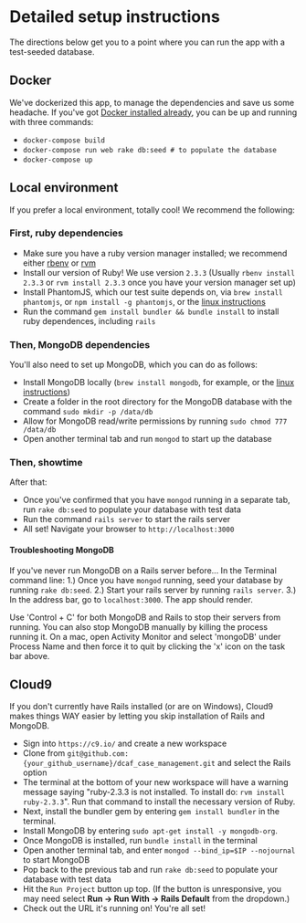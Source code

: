 # Detailed setup instructions

The directions below get you to a point where you can run the app with a test-seeded database.


## Docker

We've dockerized this app, to manage the dependencies and save us some headache. If you've got [Docker installed already](https://docs.docker.com/engine/installation/), you can be up and running with three commands:
* `docker-compose build`
* `docker-compose run web rake db:seed # to populate the database`
* `docker-compose up`


## Local environment

If you prefer a local environment, totally cool! We recommend the following:

### First, ruby dependencies
* Make sure you have a ruby version manager installed; we recommend either [rbenv](https://github.com/rbenv/rbenv) or [rvm](https://rvm.io/)
* Install our version of Ruby! We use version `2.3.3` (Usually `rbenv install 2.3.3` or `rvm install 2.3.3` once you have your version manager set up)
* Install PhantomJS, which our test suite depends on, via `brew install phantomjs`, or `npm install -g phantomjs`, or the [linux instructions](http://phantomjs.org/download.html)
* Run the command `gem install bundler && bundle install` to install ruby dependences, including `rails`

### Then, MongoDB dependencies
You'll also need to set up MongoDB, which you can do as follows:
* Install MongoDB locally (`brew install mongodb`, for example, or the [linux instructions](https://docs.mongodb.org/manual/tutorial/install-mongodb-on-ubuntu/))
* Create a folder in the root directory for the MongoDB database with the command `sudo mkdir -p /data/db`
* Allow for MongoDB read/write permissions by running `sudo chmod 777 /data/db`
* Open another terminal tab and run `mongod` to start up the database

### Then, showtime
After that:
* Once you've confirmed that you have `mongod` running in a separate tab, run `rake db:seed` to populate your database with test data
* Run the command `rails server` to start the rails server
* All set! Navigate your browser to `http://localhost:3000`

#### Troubleshooting MongoDB
If you've never run MongoDB on a Rails server before...
In the Terminal command line:
1.) Once you have `mongod` running, seed your database by running `rake db:seed`.
2.) Start your rails server by running `rails server`.
3.) In the address bar, go to `localhost:3000`. The app should render.

Use 'Control + C' for both MongoDB and Rails to stop their servers from running. You can also stop MongoDB manually by killing the process running it. On a mac, open Activity Monitor and select 'mongoDB' under Process Name and then force it to quit by clicking the 'x' icon on the task bar above.


## Cloud9

If you don't currently have Rails installed (or are on Windows), Cloud9 makes things WAY easier by letting you skip installation of Rails and MongoDB.

* Sign into `https://c9.io/` and create a new workspace
* Clone from `git@github.com:{your_github_username}/dcaf_case_management.git` and select the Rails option
* The terminal at the bottom of your new workspace will have a warning message saying "ruby-2.3.3 is not installed. To install do: `rvm install ruby-2.3.3`". Run that command to install the necessary version of Ruby.
* Next, install the bundler gem by entering `gem install bundler` in the terminal.
* Install MongoDB by entering `sudo apt-get install -y mongodb-org`.
* Once MongoDB is installed, run `bundle install` in the terminal
* Open another terminal tab, and enter `mongod --bind_ip=$IP --nojournal` to start MongoDB
* Pop back to the previous tab and run `rake db:seed` to populate your database with test data
* Hit the `Run Project` button up top. (If the button is unresponsive, you may need select **Run -> Run With -> Rails Default** from the dropdown.)
* Check out the URL it's running on! You're all set!
